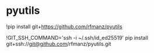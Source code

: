# pyutils

!pip install git+https://github.com/rfmanz/pyutils

!GIT_SSH_COMMAND='ssh -i ~/.ssh/id_ed25519' pip install git+ssh://git@github.com/rfmanz/pyutils.git
